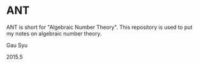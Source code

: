 # ANT

ANT is short for "Algebraic Number Theory".
This repository is used to put my notes on algebraic number theory.

Gau Syu

2015.5
